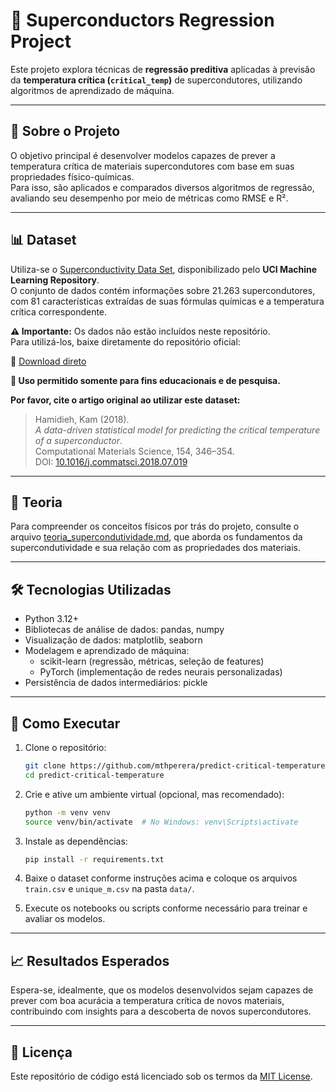 # 🔬 Superconductors Regression Project

Este projeto explora técnicas de **regressão preditiva** aplicadas à previsão da **temperatura crítica (`critical_temp`)** de supercondutores, utilizando algoritmos de aprendizado de máquina.

---

## 📂 Sobre o Projeto

O objetivo principal é desenvolver modelos capazes de prever a temperatura crítica de materiais supercondutores com base em suas propriedades físico-químicas.  
Para isso, são aplicados e comparados diversos algoritmos de regressão, avaliando seu desempenho por meio de métricas como RMSE e R².

---

## 📊 Dataset

Utiliza-se o [Superconductivity Data Set](https://archive.ics.uci.edu/dataset/464/superconductivty+data), disponibilizado pelo **UCI Machine Learning Repository**.  
O conjunto de dados contém informações sobre 21.263 supercondutores, com 81 características extraídas de suas fórmulas químicas e a temperatura crítica correspondente.

**⚠️ Importante:** Os dados não estão incluídos neste repositório.  
Para utilizá-los, baixe diretamente do repositório oficial:

🔗 [Download direto](https://archive.ics.uci.edu/ml/machine-learning-databases/00464/)

**📄 Uso permitido somente para fins educacionais e de pesquisa.**

**Por favor, cite o artigo original ao utilizar este dataset:**

> Hamidieh, Kam (2018).  
> *A data-driven statistical model for predicting the critical temperature of a superconductor*.  
> Computational Materials Science, 154, 346–354.  
> DOI: [10.1016/j.commatsci.2018.07.019](https://doi.org/10.1016/j.commatsci.2018.07.019)

---

## 🧪 Teoria

Para compreender os conceitos físicos por trás do projeto, consulte o arquivo [teoria_supercondutividade.md](teoria_supercondutividade.md), que aborda os fundamentos da supercondutividade e sua relação com as propriedades dos materiais.

---

## 🛠️ Tecnologias Utilizadas

- Python 3.12+
- Bibliotecas de análise de dados: pandas, numpy
- Visualização de dados: matplotlib, seaborn
- Modelagem e aprendizado de máquina:
   * scikit-learn (regressão, métricas, seleção de features)
   * PyTorch (implementação de redes neurais personalizadas)
- Persistência de dados intermediários: pickle

---

## 🚀 Como Executar

1. Clone o repositório:
   ```bash
   git clone https://github.com/mthperera/predict-critical-temperature.git
   cd predict-critical-temperature
   ```

2. Crie e ative um ambiente virtual (opcional, mas recomendado):
   ```bash
   python -m venv venv
   source venv/bin/activate  # No Windows: venv\Scripts\activate
   ```

3. Instale as dependências:
   ```bash
   pip install -r requirements.txt
   ```

4. Baixe o dataset conforme instruções acima e coloque os arquivos `train.csv` e `unique_m.csv` na pasta `data/`.

5. Execute os notebooks ou scripts conforme necessário para treinar e avaliar os modelos.

---

## 📈 Resultados Esperados

Espera-se, idealmente, que os modelos desenvolvidos sejam capazes de prever com boa acurácia a temperatura crítica de novos materiais, contribuindo com insights para a descoberta de novos supercondutores.

---

## 📄 Licença

Este repositório de código está licenciado sob os termos da [MIT License](LICENSE).
